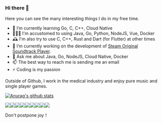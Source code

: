 ### Hi there 👋

Here you can see the many interesting things I do in my free time.

- 🌱 I’m currently learning Go, C, C++, Cloud Native
- 👨🏻‍💻 I'm accustomed to using Java, Go, Python, NodeJS, Vue, Docker
- 🕰 I'm also try to use C, C++, Rust and Dart (for Flutter) at other times
- 🔭 I’m currently working on the development of [Steam Original Soundtrack Player](https://github.com/skye-z/steam-ost-player).
- 💬 Ask me about Java, Go, NodeJS, Cloud Native, Docker
- 📫 The best way to reach me is sending me an email
- ⚡ Coding is my passion

Outside of Github, I work in the medical industry and enjoy pure music and single player games. 

[![Anurag's github stats](https://github-readme-stats.vercel.app/api?username=skye-z&show_icons=true)](https://github.com/skye-z)

![](https://img.shields.io/badge/java-%23f73131.svg?style=for-the-badge&logoColor=white)![](https://img.shields.io/badge/go-%2300ADD8.svg?style=for-the-badge&logo=go&logoColor=white)![](https://img.shields.io/badge/Python-%233772a2.svg?style=for-the-badge&logo=Python&logoColor=white)![](https://img.shields.io/badge/node.js-6DA55F?style=for-the-badge&logo=node.js&logoColor=white)![](https://img.shields.io/badge/c/c++-%2300599C.svg?style=for-the-badge&logo=cplusplus&logoColor=white)![](https://img.shields.io/badge/Rust-%23000000.svg?style=for-the-badge&logo=Rust&logoColor=white)![](https://img.shields.io/badge/dart-%2302569B.svg?style=for-the-badge&logo=dart&logoColor=white)![](https://img.shields.io/badge/docker-%230db7ed.svg?style=for-the-badge&logo=docker&logoColor=white)![](https://img.shields.io/badge/cloud%20native-%23231f20.svg?style=for-the-badge&logo=cncf&logoColor=white)

Don't postpone joy！
